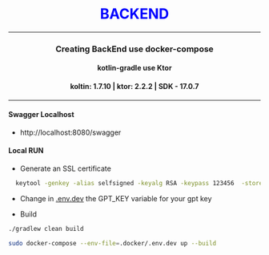 <div style="text-align: center;"><h1 style="color:blue"> BACKEND </h1><hr> 

### Creating BackEnd use docker-compose

#### kotlin-gradle use Ktor

#### koltin: 1.7.10 | ktor: 2.2.2 | SDK - 17.0.7

<hr>
</div>

#### Swagger Localhost

- http://localhost:8080/swagger

#### Local RUN

- Generate an SSL certificate

```bash
  keytool -genkey -alias selfsigned -keyalg RSA -keypass 123456  -storepass 123456 -keystore ssl/dev/keystore.jks
``` 

- Change in [.env.dev](.docker%2F.env.dev) the GPT_KEY variable for your gpt key


- Build

```bash
./gradlew clean build
```

```bash
sudo docker-compose --env-file=.docker/.env.dev up --build
```